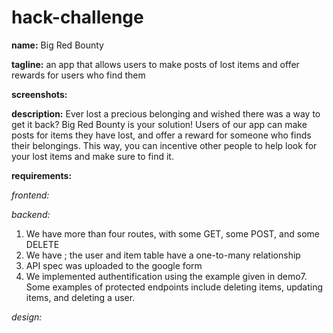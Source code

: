 # hack-challenge

**name:** Big Red Bounty

**tagline:** an app that allows users to make posts of lost items and offer rewards for users who find them

**screenshots:**

**description:** Ever lost a precious belonging and wished there was a way to get it back? Big Red Bounty is your solution! Users of our app can make posts for items they have lost, and offer a reward for someone who finds their belongings. This way, you can incentive other people to help look for your lost items and make sure to find it.

**requirements:**

_frontend:_

_backend:_
1. We have more than four routes, with some GET, some POST, and some DELETE
2. We have ; the user and item table have a one-to-many relationship
3. API spec was uploaded to the google form
4. We implemented authentification using the example given in demo7. Some examples of protected endpoints include deleting items, updating items, and deleting a user. 

_design:_

